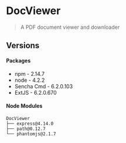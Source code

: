 # DocViewer
> A PDF document viewer and downloader
## Versions
#### Packages
* npm - 2.14.7
* node - 4.2.2
* Sencha Cmd - 6.2.0.103
* ExtJS - 6.2.0.670
#### Node Modules
```
DocViewer
├── express@4.14.0
├── path@0.12.7
└── phantomjs@2.1.7
```

